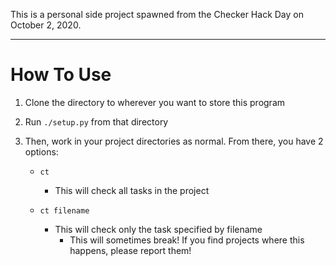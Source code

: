 This is a personal side project spawned from the Checker Hack Day on October 2, 2020.

---

# How To Use

1. Clone the directory to wherever you want to store this program

2. Run `./setup.py` from that directory

3. Then, work in your project directories as normal. From there, you have 2 options:

   - `ct`

     - This will check all tasks in the project

   - `ct filename`

     - This will check only the task specified by filename
       - This will sometimes break! If you find projects where this happens, please report them!
